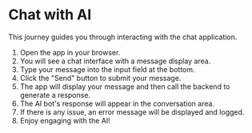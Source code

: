 # Chat with AI

This journey guides you through interacting with the chat application.

1. Open the app in your browser.
2. You will see a chat interface with a message display area.
3. Type your message into the input field at the bottom.
4. Click the "Send" button to submit your message.
5. The app will display your message and then call the backend to generate a response.
6. The AI bot's response will appear in the conversation area.
7. If there is any issue, an error message will be displayed and logged.
8. Enjoy engaging with the AI!
